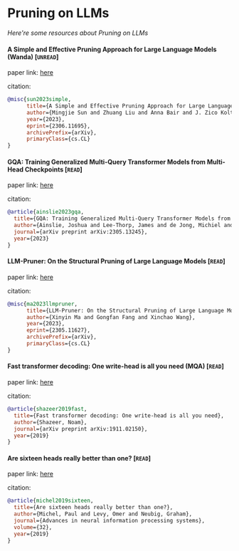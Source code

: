 # Pruning on LLMs
*Here're some resources about Pruning on LLMs*


#### A Simple and Effective Pruning Approach for Large Language Models (Wanda) [`UNREAD`]

paper link: [here](https://arxiv.org/pdf/2306.11695.pdf)

citation:
```bibtex
@misc{sun2023simple,
      title={A Simple and Effective Pruning Approach for Large Language Models}, 
      author={Mingjie Sun and Zhuang Liu and Anna Bair and J. Zico Kolter},
      year={2023},
      eprint={2306.11695},
      archivePrefix={arXiv},
      primaryClass={cs.CL}
}
```

#### GQA: Training Generalized Multi-Query Transformer Models from Multi-Head Checkpoints [`READ`]

paper link: [here](https://arxiv.org/pdf/2305.13245)

citation:

```bibtex
@article{ainslie2023gqa,
  title={GQA: Training Generalized Multi-Query Transformer Models from Multi-Head Checkpoints},
  author={Ainslie, Joshua and Lee-Thorp, James and de Jong, Michiel and Zemlyanskiy, Yury and Lebr{\'o}n, Federico and Sanghai, Sumit},
  journal={arXiv preprint arXiv:2305.13245},
  year={2023}
}
```


#### LLM-Pruner: On the Structural Pruning of Large Language Models [`READ`]

paper link: [here](https://arxiv.org/pdf/2305.11627.pdf)

citation:
```bibtex
@misc{ma2023llmpruner,
      title={LLM-Pruner: On the Structural Pruning of Large Language Models}, 
      author={Xinyin Ma and Gongfan Fang and Xinchao Wang},
      year={2023},
      eprint={2305.11627},
      archivePrefix={arXiv},
      primaryClass={cs.CL}
}
```

#### Fast transformer decoding: One write-head is all you need (MQA) [`READ`]

paper link: [here](https://arxiv.org/pdf/1911.02150.pdf?trk=public_post_comment-text)

citation:

```bibtex
@article{shazeer2019fast,
  title={Fast transformer decoding: One write-head is all you need},
  author={Shazeer, Noam},
  journal={arXiv preprint arXiv:1911.02150},
  year={2019}
}
```


#### Are sixteen heads really better than one? [`READ`]

paper link: [here](https://proceedings.neurips.cc/paper_files/paper/2019/file/2c601ad9d2ff9bc8b282670cdd54f69f-Paper.pdf)

citation:

```bibtex
@article{michel2019sixteen,
  title={Are sixteen heads really better than one?},
  author={Michel, Paul and Levy, Omer and Neubig, Graham},
  journal={Advances in neural information processing systems},
  volume={32},
  year={2019}
}
```
